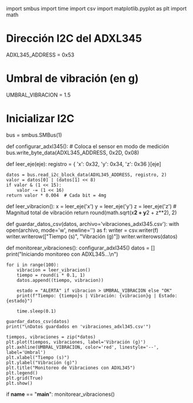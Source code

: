 import smbus
import time
import csv
import matplotlib.pyplot as plt
import math

# Dirección I2C del ADXL345
ADXL345_ADDRESS = 0x53

# Umbral de vibración (en g)
UMBRAL_VIBRACION = 1.5

# Inicializar I2C
bus = smbus.SMBus(1)

def configurar_adxl345():
    # Coloca el sensor en modo de medición
    bus.write_byte_data(ADXL345_ADDRESS, 0x2D, 0x08)

def leer_eje(eje):
    registro = {
        'x': 0x32,
        'y': 0x34,
        'z': 0x36
    }[eje]

    datos = bus.read_i2c_block_data(ADXL345_ADDRESS, registro, 2)
    valor = datos[0] | (datos[1] << 8)
    if valor & (1 << 15):
        valor -= (1 << 16)
    return valor * 0.004  # Cada bit = 4mg

def leer_vibracion():
    x = leer_eje('x')
    y = leer_eje('y')
    z = leer_eje('z')
    # Magnitud total de vibración
    return round(math.sqrt(x**2 + y**2 + z**2), 2)

def guardar_datos_csv(datos, archivo='vibraciones_adxl345.csv'):
    with open(archivo, mode='w', newline='') as f:
        writer = csv.writer(f)
        writer.writerow(["Tiempo (s)", "Vibración (g)"])
        writer.writerows(datos)

def monitorear_vibraciones():
    configurar_adxl345()
    datos = []
    print("Iniciando monitoreo con ADXL345...\n")

    for i in range(100):
        vibracion = leer_vibracion()
        tiempo = round(i * 0.1, 1)
        datos.append((tiempo, vibracion))

        estado = "ALERTA" if vibracion > UMBRAL_VIBRACION else "OK"
        print(f"Tiempo: {tiempo}s | Vibración: {vibracion}g | Estado: {estado}")

        time.sleep(0.1)

    guardar_datos_csv(datos)
    print("\nDatos guardados en 'vibraciones_adxl345.csv'")

    tiempos, vibraciones = zip(*datos)
    plt.plot(tiempos, vibraciones, label='Vibración (g)')
    plt.axhline(UMBRAL_VIBRACION, color='red', linestyle='--', label='Umbral')
    plt.xlabel("Tiempo (s)")
    plt.ylabel("Vibración (g)")
    plt.title("Monitoreo de Vibraciones con ADXL345")
    plt.legend()
    plt.grid(True)
    plt.show()

if __name__ == "__main__":
    monitorear_vibraciones()
